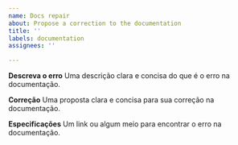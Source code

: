 ```yaml
---
name: Docs repair
about: Propose a correction to the documentation
title: ''
labels: documentation
assignees: ''

---
```


**Descreva o erro**
Uma descrição clara e concisa do que é o erro na documentação.

**Correção**
Uma proposta clara e concisa para sua correção na documentação.

**Especificações**
Um link ou algum meio para encontrar o erro na documentação.